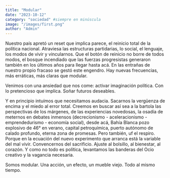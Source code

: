 ```yaml
---
title: "Modular"
date: "2023-10-12"
category: "sociedad" #siempre en minúscula
image: "/images/first.png"
author: "Admin"
---
```


Nuestro país apretó un reset que implica parece, el reinicio total de la política nacional. Atraviesa las estructuras partidarias, lo social, el lenguaje, los modos de vivir y vincularnos. Que el botón de reinicio no borre de todos modos, el bosque incendiado que las fuerzas progresistas generaron también en los últimos años para llegar hasta acá. En las entrañas de nuestro propio fracaso se gestó este engendro. Hay nuevas frecuencias, más erráticas, más claras que modular.

Venimos con una ansiedad que nos come: activar imaginación política. Con lo pretencioso que implica. Soñar futuros deseables.

Y en principio intuímos que necesitamos audacia. Sacarnos la vergüenza de encima y el miedo al error total. Creemos en buscar así sea a la bartola las perspectivas de los márgenes, de las experiencias novedosas, la osadía de meternos en debates inmensos (decrecionismo - aceleracionismo - emprendedurismo - economía social), desde acá, Bahía Blanca pozo explosivo de 46° en verano, capital petroquímica, puerto autónomo de calado profundo, eterna zona de promesas. Pero también, uf el respiro. Porque en la ecuación del nuevo experimento que arranca está la variable del mal vivir. Convencernos del sacrificio. Ajuste al bolsillo, al bienestar, al corazón. Y como no todo es política, levantamos las banderas del Ocio creativo y la vagancia necesaria.

Somos modular. Una acción, un efecto, un mueble viejo. Todo al mismo tiempo.
